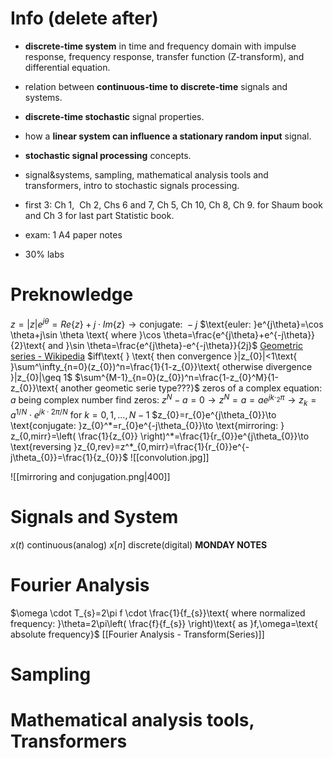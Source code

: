 # Info (delete after)
- **discrete-time system** in time and frequency domain with impulse response, frequency response, transfer function (Z-transform), and differential equation.
- relation between **continuous-time to discrete-time** signals and systems.
- **discrete-time stochastic** signal properties.
- how a **linear system can influence a stationary random input** signal.
- **stochastic signal processing** concepts.
- signal&systems, sampling, mathematical analysis tools and transformers, intro to stochastic signals processing. 
- first 3: Ch 1,  Ch 2, Chs 6 and 7, Ch 5, Ch 10, Ch 8, Ch 9. for Shaum book and Ch 3 for last part Statistic book.

- exam: 1 A4 paper notes 
- 30% labs
# Preknowledge
$z=|z|e^{j\theta}=Re\{ z \}+j \cdot Im\{ z \}\to \text{conjugate: }-j$
$\text{euler: }e^{j\theta}=\cos \theta+j\sin \theta \text{ where }\cos \theta=\frac{e^{j\theta}+e^{-j\theta}}{2}\text{ and }\sin \theta=\frac{e^{j\theta}-e^{-j\theta}}{2j}$
[Geometric series - Wikipedia](https://en.wikipedia.org/wiki/Geometric_series)
$iff\text{ } \text{ then convergence }|z_{0}|<1\text{ }\sum^\infty_{n=0}(z_{0})^n=\frac{1}{1-z_{0}}\text{ otherwise divergence }|z_{0}|\geq 1$
$\sum^{M-1}_{n=0}(z_{0})^n=\frac{1-z_{0}^M}{1-z_{0}}\text{ another geometic serie type???}$
$\text{zeros of a complex equation: }a\text{ being complex number find zeros: }z^N-a=0\to z^N=a=ae^{jk \cdot_{2}\pi}\to z_{k}=a^{1/N} \cdot e^{jk \cdot 2\pi/N}\text{ for }k=0,1,\dots,N-1$
$z_{0}=r_{0}e^{j\theta_{0}}\to \text{conjugate: }z_{0}^*=r_{0}e^{-j\theta_{0}}\to \text{mirroring: } z_{0,mirr}=\left( \frac{1}{z_{0}} \right)^*=\frac{1}{r_{0}}e^{j\theta_{0}}\to \text{reversing }z_{0,rev}=z^*_{0,mirr}=\frac{1}{r_{0}}e^{-j\theta_{0}}=\frac{1}{z_{0}}$
![[convolution.jpg]]

![[mirroring and conjugation.png|400]]

# Signals and System
$x(t)\text{ continuous(analog) }x[n]\text{ discrete(digital)}$
**MONDAY NOTES**
# Fourier Analysis
$\omega \cdot T_{s}=2\pi f \cdot \frac{1}{f_{s}}\text{ where normalized frequency: }\theta=2\pi\left( \frac{f}{f_{s}} \right)\text{ as }f,\omega=\text{ absolute frequency}$
[[Fourier Analysis - Transform(Series)]]
# Sampling
# Mathematical analysis tools, Transformers


